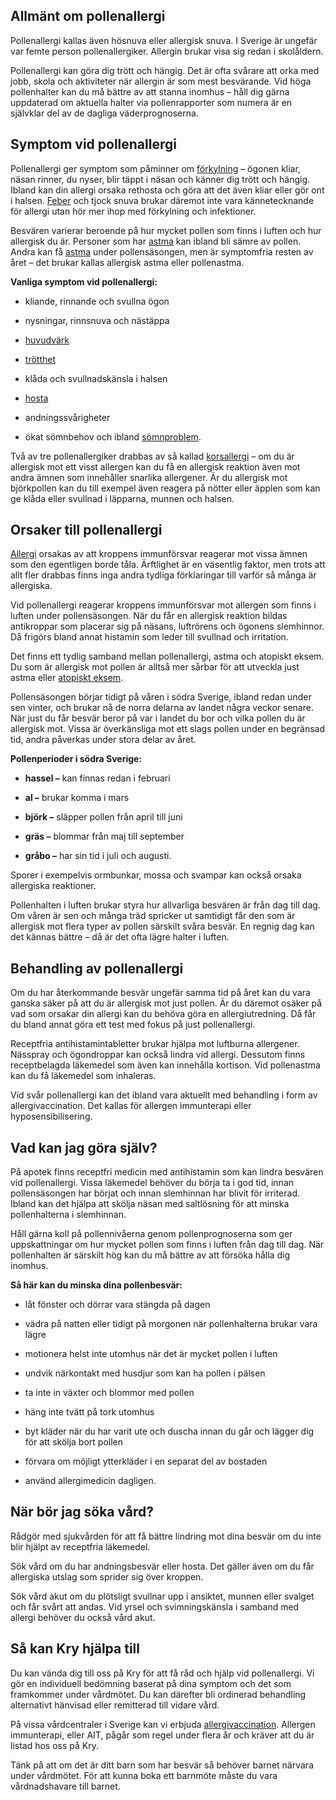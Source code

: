 Allmänt om pollenallergi
------------------------

Pollenallergi kallas även hösnuva eller allergisk snuva. I Sverige är ungefär var femte person pollenallergiker. Allergin brukar visa sig redan i skolåldern.

Pollenallergi kan göra dig trött och hängig. Det är ofta svårare att orka med jobb, skola och aktiviteter när allergin är som mest besvärande. Vid höga pollenhalter kan du må bättre av att stanna inomhus – håll dig gärna uppdaterad om aktuella halter via pollenrapporter som numera är en självklar del av de dagliga väderprognoserna.

Symptom vid pollenallergi
-------------------------

Pollenallergi ger symptom som påminner om [förkylning](https://www.kry.se/fakta/forkylning/ "forkylning") – ögonen kliar, näsan rinner, du nyser, blir täppt i näsan och känner dig trött och hängig. Ibland kan din allergi orsaka rethosta och göra att det även kliar eller gör ont i halsen. [Feber](https://www.kry.se/fakta/feber/ "feber") och tjock snuva brukar däremot inte vara kännetecknande för allergi utan hör mer ihop med förkylning och infektioner.

Besvären varierar beroende på hur mycket pollen som finns i luften och hur allergisk du är. Personer som har [astma](https://www.kry.se/fakta/lungsjukdomar/astma/ "astma") kan ibland bli sämre av pollen. Andra kan få [astma](https://www.kry.se/fakta/astma/ "astma") under pollensäsongen, men är symptomfria resten av året – det brukar kallas allergisk astma eller pollenastma.

**Vanliga symptom vid pollenallergi:**

*   kliande, rinnande och svullna ögon
    
*   nysningar, rinnsnuva och nästäppa
    
*   [huvudvärk](https://www.kry.se/fakta/huvudvark/ "huvudvark")
    
*   [trötthet](https://www.kry.se/fakta/trotthet/ "trotthet")
    
*   klåda och svullnadskänsla i halsen
    
*   [hosta](https://www.kry.se/fakta/hosta/ "hosta")
    
*   andningssvårigheter
    
*   ökat sömnbehov och ibland [sömnproblem](https://www.kry.se/fakta/somnproblem/ "somnproblem").
    

Två av tre pollenallergiker drabbas av så kallad [korsallergi](https://www.kry.se/fakta/korsallergi/ "korsallergi") – om du är allergisk mot ett visst allergen kan du få en allergisk reaktion även mot andra ämnen som innehåller snarlika allergener. Är du allergisk mot björkpollen kan du till exempel även reagera på nötter eller äpplen som kan ge klåda eller svullnad i läpparna, munnen och halsen.

Orsaker till pollenallergi
--------------------------

[Allergi](https://www.kry.se/fakta/allergi/ "allergi") orsakas av att kroppens immunförsvar reagerar mot vissa ämnen som den egentligen borde tåla. Ärftlighet är en väsentlig faktor, men trots att allt fler drabbas finns inga andra tydliga förklaringar till varför så många är allergiska.

Vid pollenallergi reagerar kroppens immunförsvar mot allergen som finns i luften under pollensäsongen. När du får en allergisk reaktion bildas antikroppar som placerar sig på näsans, luftrörens och ögonens slemhinnor. Då frigörs bland annat histamin som leder till svullnad och irritation.

Det finns ett tydlig samband mellan pollenallergi, astma och atopiskt eksem. Du som är allergisk mot pollen är alltså mer sårbar för att utveckla just astma eller [atopiskt eksem](https://www.kry.se/fakta/atopiskt-eksem/ "atopiskt-eksem").

Pollensäsongen börjar tidigt på våren i södra Sverige, ibland redan under sen vinter, och brukar nå de norra delarna av landet några veckor senare. När just du får besvär beror på var i landet du bor och vilka pollen du är allergisk mot. Vissa är överkänsliga mot ett slags pollen under en begränsad tid, andra påverkas under stora delar av året.

**Pollenperioder i södra Sverige:**

*   **hassel –** kan finnas redan i februari
    
*   **al –** brukar komma i mars
    
*   **björk –** släpper pollen från april till juni
    
*   **gräs –** blommar från maj till september
    
*   **gråbo –** har sin tid i juli och augusti.
    

Sporer i exempelvis ormbunkar, mossa och svampar kan också orsaka allergiska reaktioner.

Pollenhalten i luften brukar styra hur allvarliga besvären är från dag till dag. Om våren är sen och många träd spricker ut samtidigt får den som är allergisk mot flera typer av pollen särskilt svåra besvär. En regnig dag kan det kännas bättre – då är det ofta lägre halter i luften.

Behandling av pollenallergi
---------------------------

Om du har återkommande besvär ungefär samma tid på året kan du vara ganska säker på att du är allergisk mot just pollen. Är du däremot osäker på vad som orsakar din allergi kan du behöva göra en allergiutredning. Då får du bland annat göra ett test med fokus på just pollenallergi.

Receptfria antihistamintabletter brukar hjälpa mot luftburna allergener. Nässpray och ögondroppar kan också lindra vid allergi. Dessutom finns receptbelagda läkemedel som även kan innehålla kortison. Vid pollenastma kan du få läkemedel som inhaleras.

Vid svår pollenallergi kan det ibland vara aktuellt med behandling i form av allergivaccination. Det kallas för allergen immunterapi eller hyposensibilisering.

Vad kan jag göra själv?
-----------------------

På apotek finns receptfri medicin med antihistamin som kan lindra besvären vid pollenallergi. Vissa läkemedel behöver du börja ta i god tid, innan pollensäsongen har börjat och innan slemhinnan har blivit för irriterad. Ibland kan det hjälpa att skölja näsan med saltlösning för att minska pollenhalterna i slemhinnan.

Håll gärna koll på pollennivåerna genom pollenprognoserna som ger uppskattningar om hur mycket pollen som finns i luften från dag till dag. När pollenhalten är särskilt hög kan du må bättre av att försöka hålla dig inomhus.

**Så här kan du minska dina pollenbesvär:**

*   låt fönster och dörrar vara stängda på dagen
    
*   vädra på natten eller tidigt på morgonen när pollenhalterna brukar vara lägre
    
*   motionera helst inte utomhus när det är mycket pollen i luften
    
*   undvik närkontakt med husdjur som kan ha pollen i pälsen
    
*   ta inte in växter och blommor med pollen
    
*   häng inte tvätt på tork utomhus
    
*   byt kläder när du har varit ute och duscha innan du går och lägger dig för att skölja bort pollen
    
*   förvara om möjligt ytterkläder i en separat del av bostaden
    
*   använd allergimedicin dagligen.
    

När bör jag söka vård?
----------------------

Rådgör med sjukvården för att få bättre lindring mot dina besvär om du inte blir hjälpt av receptfria läkemedel.

Sök vård om du har andningsbesvär eller hosta. Det gäller även om du får allergiska utslag som sprider sig över kroppen.

Sök vård akut om du plötsligt svullnar upp i ansiktet, munnen eller svalget och får svårt att andas. Vid yrsel och svimningskänsla i samband med allergi behöver du också vård akut.

Så kan Kry hjälpa till
----------------------

Du kan vända dig till oss på Kry för att få råd och hjälp vid pollenallergi. Vi gör en individuell bedömning baserat på dina symptom och det som framkommer under vårdmötet. Du kan därefter bli ordinerad behandling alternativt hänvisad eller remitterad till vidare vård.

På vissa vårdcentraler i Sverige kan vi erbjuda [allergivaccination](https://www.kry.se/allergivaccination/ "allergivaccination"). Allergen immunterapi, eller AIT, pågår som regel under flera år och kräver att du är listad hos oss på Kry.

Tänk på att om det är ditt barn som har besvär så behöver barnet närvara under vårdmötet. För att kunna boka ett barnmöte måste du vara vårdnadshavare till barnet.